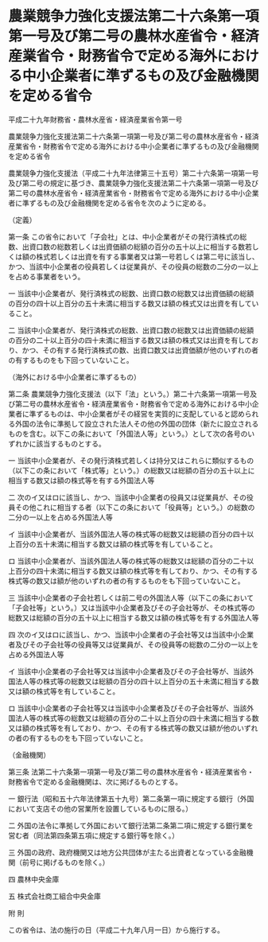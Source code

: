 # 農業競争力強化支援法第二十六条第一項第一号及び第二号の農林水産省令・経済産業省令・財務省令で定める海外における中小企業者に準ずるもの及び金融機関を定める省令

平成二十九年財務省・農林水産省・経済産業省令第一号

農業競争力強化支援法第二十六条第一項第一号及び第二号の農林水産省令・経済産業省令・財務省令で定める海外における中小企業者に準ずるもの及び金融機関を定める省令

農業競争力強化支援法（平成二十九年法律第三十五号）第二十六条第一項第一号及び第二号の規定に基づき、農業競争力強化支援法第二十六条第一項第一号及び第二号の農林水産省令・経済産業省令・財務省令で定める海外における中小企業者に準ずるもの及び金融機関を定める省令を次のように定める。

（定義）

第一条 この省令において「子会社」とは、中小企業者がその発行済株式の総数、出資口数の総数若しくは出資価額の総額の百分の五十以上に相当する数若しくは額の株式若しくは出資を有する事業者又は第一号若しくは第二号に該当し、かつ、当該中小企業者の役員若しくは従業員が、その役員の総数の二分の一以上を占める事業者をいう。

一 当該中小企業者が、発行済株式の総数、出資口数の総数又は出資価額の総額の百分の四十以上百分の五十未満に相当する数又は額の株式又は出資を有していること。

二 当該中小企業者が、発行済株式の総数、出資口数の総数又は出資価額の総額の百分の二十以上百分の四十未満に相当する数又は額の株式又は出資を有しており、かつ、その有する発行済株式の数、出資口数又は出資価額が他のいずれの者の有するものをも下回っていないこと。

（海外における中小企業者に準ずるもの）

第二条 農業競争力強化支援法（以下「法」という。）第二十六条第一項第一号及び第二号の農林水産省令・経済産業省令・財務省令で定める海外における中小企業者に準ずるものは、中小企業者がその経営を実質的に支配していると認められる外国の法令に準拠して設立された法人その他の外国の団体（新たに設立されるものを含む。以下この条において「外国法人等」という。）として次の各号のいずれかに該当するものとする。

一 当該中小企業者が、その発行済株式若しくは持分又はこれらに類似するもの（以下この条において「株式等」という。）の総数又は総額の百分の五十以上に相当する数又は額の株式等を有する外国法人等

二 次のイ又はロに該当し、かつ、当該中小企業者の役員又は従業員が、その役員その他これに相当する者（以下この条において「役員等」という。）の総数の二分の一以上を占める外国法人等

イ 当該中小企業者が、当該外国法人等の株式等の総数又は総額の百分の四十以上百分の五十未満に相当する数又は額の株式等を有していること。

ロ 当該中小企業者が、当該外国法人等の株式等の総数又は総額の百分の二十以上百分の四十未満に相当する数又は額の株式等を有しており、かつ、その有する株式等の数又は額が他のいずれの者の有するものをも下回っていないこと。

三 当該中小企業者の子会社若しくは前二号の外国法人等（以下この条において「子会社等」という。）又は当該中小企業者及びその子会社等が、その株式等の総数又は総額の百分の五十以上に相当する数又は額の株式等を有する外国法人等

四 次のイ又はロに該当し、かつ、当該中小企業者の子会社等又は当該中小企業者及びその子会社等の役員等又は従業員が、その役員等の総数の二分の一以上を占める外国法人等

イ 当該中小企業者の子会社等又は当該中小企業者及びその子会社等が、当該外国法人等の株式等の総数又は総額の百分の四十以上百分の五十未満に相当する数又は額の株式等を有していること。

ロ 当該中小企業者の子会社等又は当該中小企業者及びその子会社等が、当該外国法人等の株式等の総数又は総額の百分の二十以上百分の四十未満に相当する数又は額の株式等を有しており、かつ、その有する株式等の数又は額が他のいずれの者の有するものをも下回っていないこと。

（金融機関）

第三条 法第二十六条第一項第一号及び第二号の農林水産省令・経済産業省令・財務省令で定める金融機関は、次に掲げるものとする。

一 銀行法（昭和五十六年法律第五十九号）第二条第一項に規定する銀行（外国において支店その他の営業所を設置しているものに限る。）

二 外国の法令に準拠して外国において銀行法第二条第二項に規定する銀行業を営む者（同法第四条第五項に規定する銀行等を除く。）

三 外国の政府、政府機関又は地方公共団体が主たる出資者となっている金融機関（前号に掲げるものを除く。）

四 農林中央金庫

五 株式会社商工組合中央金庫

附 則

この省令は、法の施行の日（平成二十九年八月一日）から施行する。
